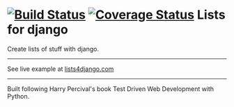 
[![Build Status](https://travis-ci.org/bjdixon/lists4django.svg?branch=master)](https://travis-ci.org/bjdixon/lists4django) [![Coverage Status](https://coveralls.io/repos/bjdixon/lists4django/badge.png)](https://coveralls.io/r/bjdixon/lists4django)
Lists for django
================

Create lists of stuff with django. 

----------------------------------

See live example at [lists4django.com](http://www.lists4django.com)

-------------------------------------------------------------------

Built following Harry Percival's book Test Driven Web Development with Python. 



